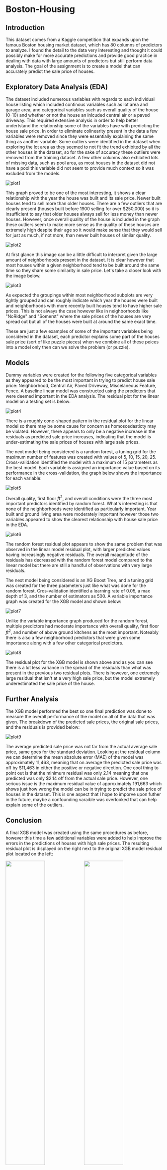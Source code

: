 # Boston-Housing

## Introduction

  This dataset comes from a Kaggle competition that expands upon the famous Boston housing market dataset, which has 80 columns of predictors to analyze. I found the detail to the data very interesting and thought it could possibly make for more accurate predictions and provide good practice in dealing with data with large amounts of predictors but still perform data analysis. The goal of the assignment is to create a model that can accurately predict the sale price of houses.

## Exploratory Data Analysis (EDA)

  The dataset included numerous variables with regards to each individual house listing which included continous variables such as lot area and garage area, and categorical variables such as overall quality of the house (0-10) and whether or not the house an inlcuded central air or a paved driveway. This required extensive analysis in order to help better undertstand the relationship some of the variables have with predicting the house sale price. In order to eliminate colinearity present in the data a few variables were removed since they were essentially explaining the same thing as another variable.
  Some outliers were identified in the dataset when exploring the lot area as they seemed to not fit the trend exhibited by all the other houses in the dataset, so for the sake of accuracy these outliers were removed from the training dataset. A few other columns also exhibited lots of missing data, such as pool area, as most houses in the dataset did not have a pool this variable did not seem to provide much context so it was excluded from the models.
  
![plot1](Plots/housing-year-quality.png)

  This graph proved to be one of the most interesting, it shows a clear relationship with the year the house was built and its sale price. Newer built houses tend to sell more than older houses. There are a few outliers that are clearly present (houses built before 1900 selling for over $250,000) so it is insufficient to say that older houses always sell for less money than newer houses. However, once overall quality of the house is included in the graph these outliers seem to make more sense as the quality of these houses are extremely high despite their age so it would make sense that they would sell for just as much, if not more, than newer built houses of similar quality.

![plot2](Plots/housing-neighborhood.png)

  At first glance this image can be a little difficult to interpret given the large amount of neighborhoods present in the dataset. It is clear however that most houses within a given neighborhood tend to be built around the same time so they share some similarity in sale price. Let's take a closer look with the image below.
  
![plot3](Plots/housing-neighborhood2.png)

As expected the groupings within most neighborhood subplots are very tightly grouped and can roughly indicate which year the houses were built and neighborhoods with more recently built houses tend to have higher sale prices. This is not always the case however like in neighborhoods like "NoRidge" and "Somerst" where the sale prices of the houses are very spread out but all of the houses were built at around the same exact time.

These are just a few examples of some of the important variables being considered in the dataset, each predictor explains some part of the houses sale price (sort of like puzzle pieces) when we combine all of these peices into a model only then can we solve the problem (or puzzle).

## Models

  Dummy variables were created for the following five categorical variables as they appeared to be the most important in trying to predict house sale price: Neighborhood, Central Air, Paved Driveway, Miscelaneous Feature, Fence. A baseline linear model was constructed using the predictors that were deemed important in the EDA analysis. The residual plot for the linear model on a testing set is below:
  
![plot4](Plots/linear-res.png)

  There is a roughly cone-shaped pattern in the residual plot for the linear model so there may be some cause for concern as homoscedasticty may be violated. However, there appears to only be a negative increase in the residuals as predicted sale price increases, indicating that the model is under-estimating the sale prices of houses with large sale prices.

  The next model being considered is a random forest, a tuning grid for the maximum number of features was created with values of 5, 10, 15, 20, 25. Cross-validation identified the model with a maximum of 15 parameters as the best model. Each variable is assigned an importance value based on its performance in the cross-validation, the graph below shows the importance for each variable:
  
![plot5](Plots/rf-varimp2.png)

  Overall quality, first floor $ft^2$, and overall conditions were the three most important predictors identified by random forest. What's interesting is that none of the neighborhoods were identified as particularly important. Year built and ground living area were moderately important however those two variables appeared to show the clearest relationship with house sale price in the EDA.

![plot6](Plots/rf-res.png)

  The random forest residual plot appears to show the same problem that was observed in the linear model residual plot, with larger predicted values having increasingly negative residuals. The overall maagnitude of the residuals has decreased with the random forest model compared to the linear model but there are still a handful of observations with very large residuals.
  
  The next model being considered is an XG Boost Tree, and a tuning grid was created for the three parameters just like what was done for the random forest. Cros-validation identified a learning rate of 0.05, a max depth of 3, and the number of estimators as 500. A variable importance graph was created for the XGB model and shown below:
  
![plot7](Plots/xgb-varimp2.png)

  Unlike the variable importance graph produced for the random forest, multiple predictors had moderate importance with overall quality, first floor $ft^2$, and number of above ground kitchens as the most important. Noteably there is also a few neighborhood predictors that were given some importance along with a few other categorical predictors.
  
![plot8](Plots/xgb-res.png)

  The residual plot for the XGB model is shown above and as you can see there is a lot less variance in the spread of the residuals than what was present in the previous two residual plots. There is however, one extremely large residual that isn't at a very high sale price, but the model extremely underestimated the sale price of the house.
  
## Further Analysis

  The XGB model performed the best so one final prediction was done to measure the overall performance of the model on all of the data that was given. The breakdown of the predicted sale prices, the original sale prices, and the residuals is provided below:

![plot9](Plots/final_breakdown.png)

  The average predicted sale price was not far from the actual average sale price, same goes for the standard deviation. Looking at the residual column we can determine the mean absolute error (MAE) of the model was approximately 11,463, meaning that on average the predicted sale price was off by $11,463 in either the positive or negative direction. One cool thing to point out is that the minimum residual was only 2.14 meaning that one predicted was only $2.14 off from the actual sale price. However, one serious issue is the maximum residual value of approximately 191,663 which shows just how wrong the model can be in trying to predict the sale price of houses in the dataset. This is one aspect that I hope to imporve upon futher in the future, maybe a confounding varaible was overlooked that can help explain some of the outliers.
  
## Conclusion

  A final XGB model was created using the same procedures as before, however this time a few additional variables were added to help improve the errors in the predictions of houses with high sale prices. The resulting residual plot is displayed on the right next to the original XGB model residual plot located on the left:
  
  
<img src="Plots/xgb-res.png" width=50%><img src="Plots/xgb-res2.png" width=50%>
